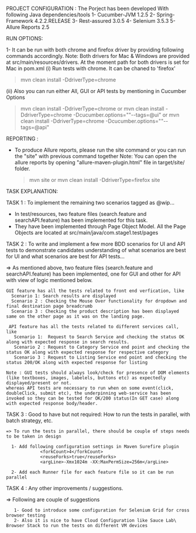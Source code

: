 
PROJECT CONFIGURATION :
      The Porject has been developed With following Java dependencies/tools
      1- Cucumber-JVM 1.2.5
      2- Spring-Framework 4.2.2.RELEASE
      3- Rest-assured  3.0.5
      4- Selenium 3.5.3
      5- Allure Reports 2.5

RUN OPTIONS:

1- It can be run with both chrome and firefox driver by providing following commands accordingly. 
Note: Both drivers for Mac & Windows are provided at src/main/resources/drivers. At the moment path for both drivers is set for Mac in pom.xml
 (i) Run tests with chrome. It can be chaned to 'firefox' 
   > mvn clean install -DdriverType=chrome
 
 (ii) Also you can run either All, GUI or API tests by mentioning in Cucumber Options
   > mvn clean install -DdriverType=chrome
   or
   > mvn clean install -DdriverType=chrome -Dcucumber.options=""--tags=@ui"
   or
   > mvn clean install -DdriverType=chrome -Dcucumber.options=""--tags=@api"

REPORTING :   
 - To produce Allure reports, please run the site command or you can run the "site" with previous command together
 Note: You can open the allure reports by opening "allure-maven-plugin.html" file in target/site/ folder.
   > mvn site
   or
   > mvn clean install -DdriverType=firefox site
   
TASK EXPLANATION:

TASK 1 : To implement the remaining two scenarios tagged as @wip...
 
  - In test/resources, two feature files (search.feature and searchAPI.feature) has been implemented for this task.
  - They have been implemented through Page Object Model. All the Page Objects are located at src/main/java/com.stage1.test/pages


TASK 2 : To write and implement a few more BDD scenarios for UI and API tests to demonstrate candidates understanding of what scenarios are best for UI and what scenarios are best for API tests...
 
  => As mentioned above, two feature files (search.feature and searchAPI.feature) has been implemented, one for GUI and other for API with view of logic mentioned below.
    
    GUI feature has all the tests related to front end verfication, like 
      Scenario 1: Search results are displayed 
      Scenario 2 : Checking the Mouse Over functionality for dropdown and final destination page breadcrumb
      Scenario 3 : Checking the product description has been displayed same on the other page as it was on the landing page.
    
     API feature has all the tests related to different services call, like 
       Scenario 1:  Request to Search Service and checking the status OK along with expected response in search results.
       Scenario 2 : Request to Category Service end point and checking the status OK along with expected response for respective category
       Scenario 3 : Request to Listing Service end point and checking the status 200/OK along with expected response for listing
      
    Note : GUI tests should always look/check for presence of DOM elements (like textboxes, images, labelels, buttons etc) as expectedly displayed/present or not.
    whereas API tests are necessary to run when on some event(click, doubleClick, submit etc), the underpinning web-service has been invoked so they can be tested for OK/200 status(In GET case) along with expected response body/header.
       
TASK 3 : Good to have but not required: How to run the tests in parallel, with batch strategy, etc.
   
    => To run the tests in parallel, there should be couple of steps needs to be taken in design
     
      1- Add following configuration settings in Maven Surefire plugin
                 <forkCount>4</forkCount>
                 <reuseForks>true</reuseForks>
                 <argLine>-Xmx1024m -XX:MaxPermSize=256m</argLine>

      2- Add each Runner file for each feature file so it can be run parallel
      
TASK 4 : Any other improvements / suggestions.
 
   =>  Following are couple of suggestions
   
       1- Good to introduce some configuration for Selenium Grid for cross browser testing
       2- Also it is nice to have Cloud Configuration like Sauce Lab\ Browser Stack to run the tests on different VM devices
            
       

  

